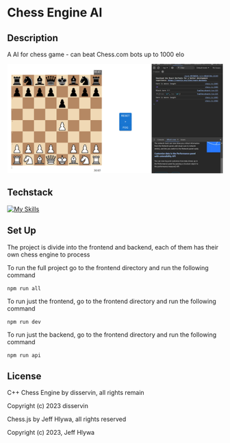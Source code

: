 <h1>Chess Engine AI</h1>

## Description

A AI for chess game - can beat Chess.com bots up to 1000 elo
<p align="center"><img src="screenshot.png"/></p>

## Techstack

[![My Skills](https://skillicons.dev/icons?i=react,nodejs,js,py,flask,cpp)](https://skillicons.dev)

## Set Up

The project is divide into the frontend and backend, each of them has their own chess engine to process

To run the full project go to the frontend directory and run the following command

    npm run all

To run just the frontend, go to the frontend directory and run the following command

    npm run dev

To run just the backend, go to the frontend directory and run the following command

    npm run api

## License

C++ Chess Engine by disservin, all rights remain

Copyright (c) 2023 disservin

Chess.js by Jeff Hlywa, all rights reserved

Copyright (c) 2023, Jeff Hlywa

